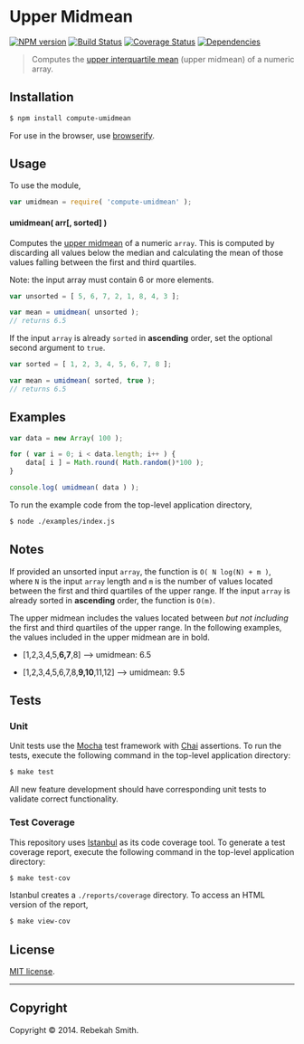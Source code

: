 Upper Midmean
===
[![NPM version][npm-image]][npm-url] [![Build Status][travis-image]][travis-url] [![Coverage Status][coveralls-image]][coveralls-url] [![Dependencies][dependencies-image]][dependencies-url]

> Computes the [upper interquartile mean](http://www.jstor.org/stable/1268431) (upper midmean) of a numeric array. 

## Installation

``` bash
$ npm install compute-umidmean
```

For use in the browser, use [browserify](https://github.com/substack/node-browserify).


## Usage

To use the module,

``` javascript
var umidmean = require( 'compute-umidmean' );
```

#### umidmean( arr[, sorted] )

Computes the [upper midmean](http://www.jstor.org/stable/1268431) of a numeric `array`. This is computed by discarding all values below the median and calculating the mean of those values falling between the first and third quartiles.

Note: the input array must contain 6 or more elements.


``` javascript
var unsorted = [ 5, 6, 7, 2, 1, 8, 4, 3 ];

var mean = umidmean( unsorted );
// returns 6.5
```

If the input `array` is already `sorted` in __ascending__ order, set the optional second argument to `true`.

``` javascript
var sorted = [ 1, 2, 3, 4, 5, 6, 7, 8 ];

var mean = umidmean( sorted, true );
// returns 6.5
```



## Examples

``` javascript
var data = new Array( 100 );

for ( var i = 0; i < data.length; i++ ) {
    data[ i ] = Math.round( Math.random()*100 );
}

console.log( umidmean( data ) );
```

To run the example code from the top-level application directory,

``` bash
$ node ./examples/index.js
```

## Notes

If provided an unsorted input `array`, the function is `O( N log(N) + m )`, where `N` is the input `array` length and `m` is the number of values located between the first and third quartiles of the upper range. If the input `array` is already sorted in __ascending__ order, the function is `O(m)`.

The upper midmean includes the values located between *but not including* the first and third quartiles of the upper range. In the following examples, the values included in the upper midmean are in bold.

*	[1,2,3,4,5,__6,7__,8] —> umidmean: 6.5

*	[1,2,3,4,5,6,7,8,__9,10__,11,12] —> umidmean: 9.5



## Tests

### Unit

Unit tests use the [Mocha](http://mochajs.org/) test framework with [Chai](http://chaijs.com) assertions. To run the tests, execute the following command in the top-level application directory:

``` bash
$ make test
```

All new feature development should have corresponding unit tests to validate correct functionality.


### Test Coverage

This repository uses [Istanbul](https://github.com/gotwarlost/istanbul) as its code coverage tool. To generate a test coverage report, execute the following command in the top-level application directory:

``` bash
$ make test-cov
```

Istanbul creates a `./reports/coverage` directory. To access an HTML version of the report,

``` bash
$ make view-cov
```


## License

[MIT license](http://opensource.org/licenses/MIT). 


---
## Copyright

Copyright &copy; 2014. Rebekah Smith.


[npm-image]: http://img.shields.io/npm/v/compute-umidmean.svg
[npm-url]: https://npmjs.org/package/compute-umidmean

[travis-image]: http://img.shields.io/travis/compute-io/umidmean/master.svg
[travis-url]: https://travis-ci.org/compute-io/umidmean

[coveralls-image]: https://img.shields.io/coveralls/compute-io/umidmean/master.svg
[coveralls-url]: https://coveralls.io/r/compute-io/umidmean?branch=master

[dependencies-image]: http://img.shields.io/david/compute-io/umidmean.svg
[dependencies-url]: https://david-dm.org/compute-io/umidmean

[dev-dependencies-image]: http://img.shields.io/david/dev/compute-io/umidmean.svg
[dev-dependencies-url]: https://david-dm.org/dev/compute-io/umidmean

[github-issues-image]: http://img.shields.io/github/issues/compute-io/umidmean.svg
[github-issues-url]: https://github.com/compute-io/umidmean/issues
